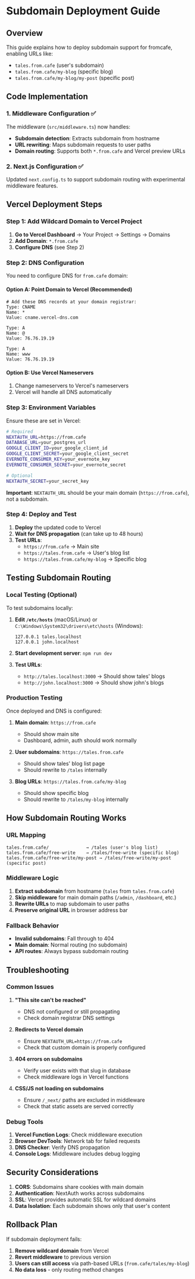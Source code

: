 # Subdomain Deployment Guide

## Overview

This guide explains how to deploy subdomain support for fromcafe, enabling URLs like:
- `tales.from.cafe` (user's subdomain)
- `tales.from.cafe/my-blog` (specific blog)
- `tales.from.cafe/my-blog/my-post` (specific post)

## Code Implementation

### 1. Middleware Configuration ✅

The middleware (`src/middleware.ts`) now handles:
- **Subdomain detection**: Extracts subdomain from hostname
- **URL rewriting**: Maps subdomain requests to user paths
- **Domain routing**: Supports both `*.from.cafe` and Vercel preview URLs

### 2. Next.js Configuration ✅

Updated `next.config.ts` to support subdomain routing with experimental middleware features.

## Vercel Deployment Steps

### Step 1: Add Wildcard Domain to Vercel Project

1. **Go to Vercel Dashboard** → Your Project → Settings → Domains
2. **Add Domain**: `*.from.cafe`
3. **Configure DNS** (see Step 2)

### Step 2: DNS Configuration

You need to configure DNS for `from.cafe` domain:

#### Option A: Point Domain to Vercel (Recommended)
```
# Add these DNS records at your domain registrar:
Type: CNAME
Name: *
Value: cname.vercel-dns.com

Type: A  
Name: @
Value: 76.76.19.19

Type: A
Name: www
Value: 76.76.19.19
```

#### Option B: Use Vercel Nameservers
1. Change nameservers to Vercel's nameservers
2. Vercel will handle all DNS automatically

### Step 3: Environment Variables

Ensure these are set in Vercel:

```bash
# Required
NEXTAUTH_URL=https://from.cafe
DATABASE_URL=your_postgres_url
GOOGLE_CLIENT_ID=your_google_client_id
GOOGLE_CLIENT_SECRET=your_google_client_secret
EVERNOTE_CONSUMER_KEY=your_evernote_key
EVERNOTE_CONSUMER_SECRET=your_evernote_secret

# Optional
NEXTAUTH_SECRET=your_secret_key
```

**Important**: `NEXTAUTH_URL` should be your main domain (`https://from.cafe`), not a subdomain.

### Step 4: Deploy and Test

1. **Deploy** the updated code to Vercel
2. **Wait for DNS propagation** (can take up to 48 hours)
3. **Test URLs**:
   - `https://from.cafe` → Main site
   - `https://tales.from.cafe` → User's blog list
   - `https://tales.from.cafe/my-blog` → Specific blog

## Testing Subdomain Routing

### Local Testing (Optional)

To test subdomains locally:

1. **Edit `/etc/hosts`** (macOS/Linux) or `C:\Windows\System32\drivers\etc\hosts` (Windows):
   ```
   127.0.0.1 tales.localhost
   127.0.0.1 john.localhost
   ```

2. **Start development server**: `npm run dev`

3. **Test URLs**:
   - `http://tales.localhost:3000` → Should show tales' blogs
   - `http://john.localhost:3000` → Should show john's blogs

### Production Testing

Once deployed and DNS is configured:

1. **Main domain**: `https://from.cafe`
   - Should show main site
   - Dashboard, admin, auth should work normally

2. **User subdomains**: `https://tales.from.cafe`
   - Should show tales' blog list page
   - Should rewrite to `/tales` internally

3. **Blog URLs**: `https://tales.from.cafe/my-blog`
   - Should show specific blog
   - Should rewrite to `/tales/my-blog` internally

## How Subdomain Routing Works

### URL Mapping
```
tales.from.cafe/              → /tales (user's blog list)
tales.from.cafe/free-write    → /tales/free-write (specific blog)
tales.from.cafe/free-write/my-post → /tales/free-write/my-post (specific post)
```

### Middleware Logic
1. **Extract subdomain** from hostname (`tales` from `tales.from.cafe`)
2. **Skip middleware** for main domain paths (`/admin`, `/dashboard`, etc.)
3. **Rewrite URLs** to map subdomain to user paths
4. **Preserve original URL** in browser address bar

### Fallback Behavior
- **Invalid subdomains**: Fall through to 404
- **Main domain**: Normal routing (no subdomain)
- **API routes**: Always bypass subdomain routing

## Troubleshooting

### Common Issues

1. **"This site can't be reached"**
   - DNS not configured or still propagating
   - Check domain registrar DNS settings

2. **Redirects to Vercel domain**
   - Ensure `NEXTAUTH_URL=https://from.cafe`
   - Check that custom domain is properly configured

3. **404 errors on subdomains**
   - Verify user exists with that slug in database
   - Check middleware logs in Vercel functions

4. **CSS/JS not loading on subdomains**
   - Ensure `/_next/` paths are excluded in middleware
   - Check that static assets are served correctly

### Debug Tools

1. **Vercel Function Logs**: Check middleware execution
2. **Browser DevTools**: Network tab for failed requests
3. **DNS Checker**: Verify DNS propagation
4. **Console Logs**: Middleware includes debug logging

## Security Considerations

1. **CORS**: Subdomains share cookies with main domain
2. **Authentication**: NextAuth works across subdomains
3. **SSL**: Vercel provides automatic SSL for wildcard domains
4. **Data Isolation**: Each subdomain shows only that user's content

## Rollback Plan

If subdomain deployment fails:

1. **Remove wildcard domain** from Vercel
2. **Revert middleware** to previous version
3. **Users can still access** via path-based URLs (`from.cafe/tales/my-blog`)
4. **No data loss** - only routing method changes